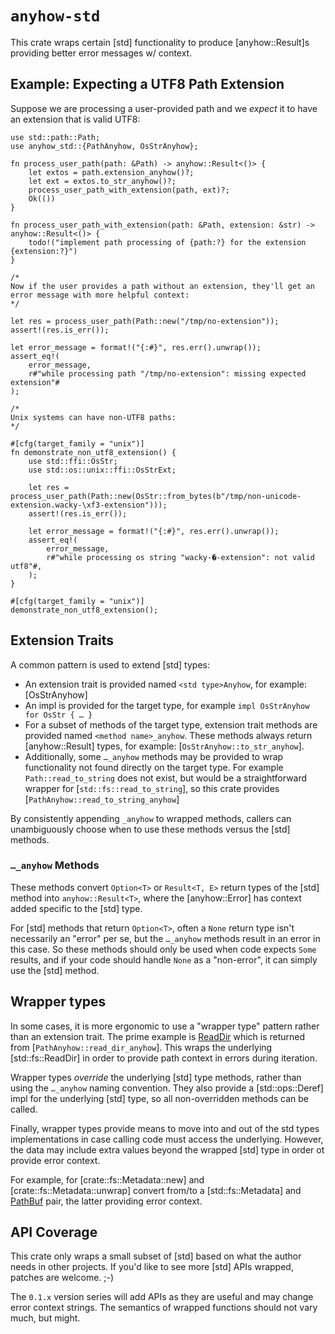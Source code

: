 # `anyhow-std`

This crate wraps certain [std] functionality to produce [anyhow::Result]s
providing better error messages w/ context.

## Example: Expecting a UTF8 Path Extension

Suppose we are processing a user-provided path and we _expect_ it to
have an extension that is valid UTF8:

```
use std::path::Path;
use anyhow_std::{PathAnyhow, OsStrAnyhow};

fn process_user_path(path: &Path) -> anyhow::Result<()> {
    let extos = path.extension_anyhow()?;
    let ext = extos.to_str_anyhow()?;
    process_user_path_with_extension(path, ext)?;
    Ok(())
}

fn process_user_path_with_extension(path: &Path, extension: &str) -> anyhow::Result<()> {
    todo!("implement path processing of {path:?} for the extension {extension:?}")
}

/*
Now if the user provides a path without an extension, they'll get an
error message with more helpful context:
*/

let res = process_user_path(Path::new("/tmp/no-extension"));
assert!(res.is_err());

let error_message = format!("{:#}", res.err().unwrap());
assert_eq!(
    error_message,
    r#"while processing path "/tmp/no-extension": missing expected extension"#
);

/*
Unix systems can have non-UTF8 paths:
*/

#[cfg(target_family = "unix")]
fn demonstrate_non_utf8_extension() {
    use std::ffi::OsStr;
    use std::os::unix::ffi::OsStrExt;

    let res = process_user_path(Path::new(OsStr::from_bytes(b"/tmp/non-unicode-extension.wacky-\xf3-extension")));
    assert!(res.is_err());

    let error_message = format!("{:#}", res.err().unwrap());
    assert_eq!(
        error_message,
        r#"while processing os string "wacky-�-extension": not valid utf8"#,
    );
}

#[cfg(target_family = "unix")]
demonstrate_non_utf8_extension();
```

## Extension Traits

A common pattern is used to extend [std] types:

- An extension trait is provided named `<std type>Anyhow`, for example: [OsStrAnyhow]
- An impl is provided for the target type, for example `impl OsStrAnyhow for OsStr { … }`
- For a subset of methods of the target type, extension trait methods are provided named `<method name>_anyhow`. These methods always return [anyhow::Result] types, for example: [`OsStrAnyhow::to_str_anyhow`].
- Additionally, some `…_anyhow` methods may be provided to wrap functionality not found directly on the target type. For example `Path::read_to_string` does not exist, but would be a straightforward wrapper for [`std::fs::read_to_string`], so this crate provides [`PathAnyhow::read_to_string_anyhow`]

By consistently appending `_anyhow` to wrapped methods, callers can
unambiguously choose when to use these methods versus the [std] methods.

### `…_anyhow` Methods

These methods convert `Option<T>` or `Result<T, E>` return types of
the [std] method into `anyhow::Result<T>`, where the [anyhow::Error]
has context added specific to the [std] type.

For [std] methods that return `Option<T>`, often a `None` return type
isn't necessarily an "error" per se, but the `…_anyhow` methods result
in an error in this case. So these methods should only be used when code
expects `Some` results, and if your code should handle `None` as a
"non-error", it can simply use the [std] method.

## Wrapper types

In some cases, it is more ergonomic to use a "wrapper type"
pattern rather than an extension trait. The prime example
is [ReadDir](crate::fs::ReadDir) which is returned from
[`PathAnyhow::read_dir_anyhow`]. This wraps the underlying
[std::fs::ReadDir] in order to provide path context in errors during
iteration.

Wrapper types _override_ the underlying [std] type methods, rather than
using the `…_anyhow` naming convention. They also provide a
[std::ops::Deref] impl for the underlying [std] type, so all
non-overridden methods can be called.

Finally, wrapper types provide means to move into and out of the std
types implementations in case calling code must access the
underlying. However, the data may include extra values beyond the wrapped
[std] type in order ot provide error context.

For example, for [crate::fs::Metadata::new] and
[crate::fs::Metadata::unwrap] convert from/to a [std::fs::Metadata] and
[PathBuf](std::fs::PathBuf) pair, the latter providing error context.

## API Coverage

This crate only wraps a small subset of [std] based on what the author
needs in other projects. If you'd like to see more [std] APIs wrapped,
patches are welcome. ;-)

The `0.1.x` version series will add APIs as they are useful and may
change error context strings. The semantics of wrapped functions should
not vary much, but might.
